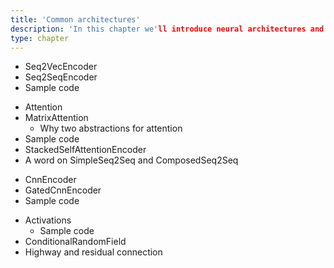 ```yaml
---
title: 'Common architectures'
description: 'In this chapter we'll introduce neural architectures and AllenNLP abstractions that are commonly used for building your NLP model.'
type: chapter
---
```


<exercise id="1" title="Two abstractions of RNNs (Seq2Vec and Seq2Seq)">

* Seq2VecEncoder
* Seq2SeqEncoder
* Sample code

</exercise>

<exercise id="2" title="Attention and the Transformer">

* Attention
* MatrixAttention
    * Why two abstractions for attention
* Sample code
* StackedSelfAttentionEncoder
* A word on SimpleSeq2Seq and ComposedSeq2Seq

</exercise>

<exercise id="3" title="Convolutional Neural Networks (CNN)">

* CnnEncoder
* GatedCnnEncoder
* Sample code

</exercise>

<exercise id="4" title="Common neural network techniques">

* Activations
    * Sample code
* ConditionalRandomField
* Highway and residual connection

</exercise>
